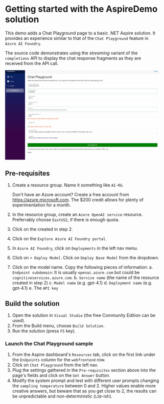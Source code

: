 # Getting started with the AspireDemo solution

This demo adds a Chat Playground page to a basic .NET Aspire solution. It provides an experience similar to that of the `Chat Playground` feature in `Azure AI Foundry`.

The source code demonstrates using the *streaming* variant of the `completions` API to display the chat response fragments as they are received from the API call.

![Aspire Demo](images/AspireDemo-ChatPlayground.gif)

## Pre-requisites

1. Create a resource group. Name it something like `AI-RG`.

	Don't have an Azure account? Create a free account from https://azure.microsoft.com. The $200 credit allows for plenty of experimentation for a month.

2. In the resource group, create an `Azure OpenAI service` resource. Preferrably choose `EastUS2`, if there is enough quota.
3. Click on the created in step 2.
4. Click on the `Explore Azure AI Foundry portal`.
5. In `Azure AI Foundry`, click on `Deployments` in the left nav menu.
6. Click on `+ Deploy Model`. Click on `Deploy Base Model` from the dropdown.
7. Click on the model name. Copy the following pieces of information:
	a. `Endpoint subdomain`: It is usually `openai.azure.com` but could be `cognitiveservices.azure.com`.
	b. `Service name` (the name of the resource created in step 2)
	c. `Model name` (e.g. gpt-4.1)
	d. `Deployment name` (e.g. gpt-4.1)
	e. The `API key`
 
## Build the solution

1. Open the solution in `Visual Studio` (the free Community Edition can be used).
2. From the Build menu, choose `Build Solution`.
3. Run the solution (press `F5` key).

### Launch the Chat Playground sample

1. From the Aspire dashboard's `Resources` tab, click on the first link under the `Endpoints` column for the `webfrontend` row.
2. Click on `Chat Playground` from the left nav.
3. Plug the settings gathered in the `Pre-requisites` section above into the page's fields and click on the `Get Answer` button.
4. Modify the system prompt and test with different user prompts changing the `sampling temperature` between 0 and 2. Higher values enable more creative answers, but beware that as you get close to 2, the results can be unpredictable and non-deterministic (`LSD`-ish).